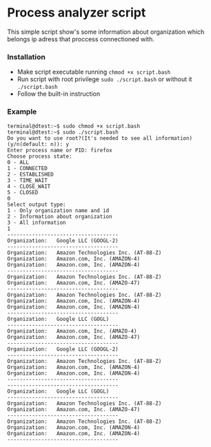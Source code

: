 # Process analyzer script
This simple script show's some information about organization which belongs ip adress that proccess connectioned with.

### Installation 
- Make script executable running ```chmod +x script.bash```
- Run script with root privilege ```sudo ./script.bash``` or without it ```./script.bash```
- Follow the built-in instruction

### Example
```
terminal@dtest:~$ sudo chmod +x script.bash
terminal@dtest:~$ sudo ./script.bash 
Do you want to use root?(It's needed to see all information)(y/n(default: n)): y
Enter process name or PID: firefox
Choose process state:
0 - ALL
1 - CONNECTED
2 - ESTABLISHED
3 - TIME_WAIT
4 - CLOSE_WAIT
5 - CLOSED
0
Select output type:
1 - Only organization name and id
2 - Information about organization
3 - All information
1
------------------------------------
Organization:   Google LLC (GOOGL-2)
------------------------------------
Organization:   Amazon Technologies Inc. (AT-88-Z)
Organization:   Amazon.com, Inc. (AMAZON-4)
Organization:   Amazon.com, Inc. (AMAZON-4)
------------------------------------
Organization:   Amazon Technologies Inc. (AT-88-Z)
Organization:   Amazon.com, Inc. (AMAZO-47)
------------------------------------
Organization:   Amazon Technologies Inc. (AT-88-Z)
Organization:   Amazon.com, Inc. (AMAZON-4)
Organization:   Amazon.com, Inc. (AMAZON-4)
------------------------------------
Organization:   Google LLC (GOGL)
------------------------------------
Organization:   Amazon.com, Inc. (AMAZO-4)
Organization:   Amazon.com, Inc. (AMAZO-47)
------------------------------------
Organization:   Google LLC (GOOGL-2)
------------------------------------
Organization:   Amazon Technologies Inc. (AT-88-Z)
Organization:   Amazon.com, Inc. (AMAZON-4)
Organization:   Amazon.com, Inc. (AMAZON-4)
------------------------------------
------------------------------------
Organization:   Google LLC (GOGL)
------------------------------------
Organization:   Amazon Technologies Inc. (AT-88-Z)
Organization:   Amazon.com, Inc. (AMAZO-47)
------------------------------------
Organization:   Amazon Technologies Inc. (AT-88-Z)
Organization:   Amazon.com, Inc. (AMAZON-4)
Organization:   Amazon.com, Inc. (AMAZON-4)
------------------------------------
```

